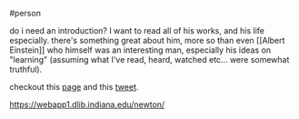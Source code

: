 #person 

do i need an introduction? I want to read all of his works, and his life especially. there's something great about him, more so than even [[Albert Einstein]] who himself was an interesting man, especially his ideas on "learning" (assuming what I've read, heard, watched etc... were somewhat truthful).

checkout this [page](https://vukutu.com/blog/2009/09/nicolas-fatio-de-duillier/) and this [tweet](https://twitter.com/PeterVeep/status/1003769105026109440).

https://webapp1.dlib.indiana.edu/newton/